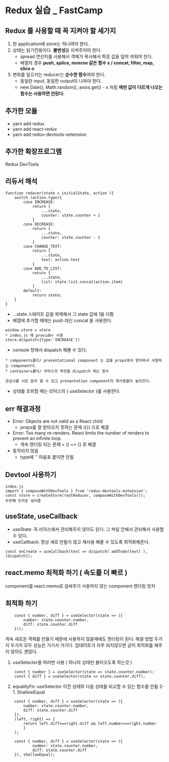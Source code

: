 # Redux 실습 _ FastCamp

## Redux 를 사용할 때 꼭 지켜야 할 세가지
1. 한 application에 store는 하나여야 한다. 
2. 상태는 읽기전용이다. **불변성**을 지켜주어야 한다.
    * spread 연산자를 사용해서 객체가 복사해서 특정 값을 덮어 씌워야 한다.
    * 배열의 경우 **push, splice, reverse 같은 함수 x / concat, filter, map, slice o**
3. 변화를 일으키는 reducer는 **순수한 함수**여야 한다.
    * 동일한 input, 동일한 output이 나와야 한다. 
    * new Date(), Math.random(), axios.get() - x 처럼 **매번 값이 다르게 나오는 함수는 사용하면 안된다.**
    
## 추가한 모듈
* yarn add redux
* yarn add react-redux
* yarn add redux-devtools-extension

## 추가한 확장프로그램
Redux DevTools

## 리듀서 해석
```
function reducer(state = initialState, action ){
    switch (action.type){
        case INCREASE:
            return {
                ...state,
                counter: state.counter + 1
            }
        case DECREASE:
            return {
                ...state,
                counter: state.counter - 1
            }
        case CHANGE_TEXT:
            return {
                ...state,
                text: action.text
            }
        case ADD_TO_LIST:
            return {
                ...state,
                list: state.list.concat(action.item)
            }
        default:
            return state;
    }
}
```
* ...state 스테이트 값을 복제해서 그 state 값에 1을 더함
* 배열에 추가할 때에는 push 대신 concat 을 사용한다.

```
window.store = store
* index.js 에 provider 사용
store.dispatch({type:'INCREASE'})
```
* console 창에서 dispatch 해볼 수 있다. 

```
* components폴더/ presentational component 는 값을 props에서 받아와서 사용하는 component다.
* containers폴더/ 리덕스의 액션을 dispatch 하는 함수

관심사를 서로 분리 할 수 있고 presentation component의 재사용률이 높아진다.
```
 

* 상태를 조회할 때는 리덕스의 { useSelector }를 사용한다.

## err 해결과정
* Error: Objects are not valid as a React child
    * props를 잘 받아오지 못하는 문제 ({}) 으로 해결
* Error: Too many re-renders. React limits the number of renders to prevent an infinite loop.
    * 계속 렌더링 되는 문제  = () => {} 로 해결
* 동작되지 않음
    * type에 '' 따움표 붙이면 안됨
    
## Devtool 사용하기 
```
index.js
import { composeWithDevTools } from 'redux-devtools-extension';
const store = createStore(rootReducer, composeWithDevTools());
두번째 인자로 넣어줌
```

## useState, useCallback
* useState: 꼭 리덕스에서 관리해주지 않아도 된다. 그 파일 안에서 관리해서 사용할 수 있다.
* useCallback: 항상 새로 만들지 않고 재사용 해줄 수 있도록 최적화해준다.
```
const onCreate = useCallback(text => dispatch( addTodo(text) ), [dispatch]);
```

## react.memo 최적화 하기 ( 속도를 더 빠르 )
component를 react.memo로 감싸주기
사용하지 않는 component 렌더링 방지

## 최적화 하기
```
    const { number, diff } = useSelector(state => ({
        number: state.counter.number,
        diff: state.counter.diff
    }));
```
계속 새로운 객체를 만들기 때문에 사용하지 않을때에도 렌더링이 된다. 해결 방법 두가지
두가지 모두 성능은 거기서 거기다. 업데이트가 자주 되지않으면 굳이 최적화를 해주지 않아도 괜찮다. 
1. useSelector를 여러번 사용 ( 하나의 상태만 불러오도록 하는것 )
```
    const { number } = useSelector(state => state.counter.number);
    const { diff } = useSelector(state => state.counter.diff);
```

2. equalityFn: useSelector 이전 상태와 다음 상태를 비교할 수 있는 함수를 만듦
    2-1. ShallowEqual
```
    const { number, diff } = useSelector(state => ({
        number: state.counter.number,
        diff: state.counter.diff
    }),
    (left, right) => {
        return left.diff===right.diff && left.number===right.number
        }
    );

    const { number, diff } = useSelector(state => ({
            number: state.counter.number,
            diff: state.counter.diff
    }), shallowEqual);
```